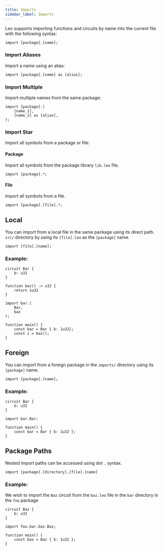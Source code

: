 ```yaml
---
title: Imports
sidebar_label: Imports
---
```


Leo supports importing functions and circuits by name into the current file with the following syntax:

```leo
import [package].[name];
```

### Import Aliases
Import a name using an alias:
```leo
import [package].[name] as [alias];
```

### Import Multiple
Import multiple names from the same package:
```leo
import [package].(
    [name_1],
    [name_2] as [alias],
);
```

### Import Star
Import all symbols from a package or file:

#### Package
Import all symbols from the package library `lib.leo` file.
```leo
import [package].*;
```
#### File
Import all symbols from a file.
```leo
import [package].[file].*;
```

## Local
You can import from a local file in the same package using its direct path.
`src/` directory by using its `[file].leo` as the `[package]` name.

```leo
import [file].[name];
```

### Example: 
```leo title="src/bar.leo"
circuit Bar {
    b: u32
}

function baz() -> u32 {
    return 1u32
}
```


```leo title="src/main.leo"
import bar.(
    Bar,
    baz
);

function main() {
    const bar = Bar { b: 1u32};
    const z = baz();
}
```

## Foreign
You can import from a foreign package in the `imports/` directory using its `[package]` name.
```leo
import [package].[name];
```

### Example:
```leo title="imports/bar/src/lib.leo"
circuit Bar {
    b: u32
}
```

```leo title="src/main.leo"
import bar.Bar;

function main() {
    const bar = Bar { b: 1u32 };
}
```

## Package Paths
Nested import paths can be accessed using dot `.` syntax.
```leo
import [package].[directory].[file].[name]
```

### Example:
We wish to import the `Baz` circuit from the `baz.leo` file in the `bar` directory in the `foo` package


```leo title="imports/foo/src/bar/baz.leo"
circuit Baz {
    b: u32
}
```

```leo title="src/main.leo"
import foo.bar.baz.Baz;

function main() {
    const baz = Baz { b: 1u32 };
}
```
